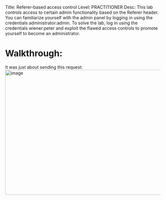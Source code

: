 Title: Referer-based access control 
Level: PRACTITIONER
Desc:  This lab controls access to certain admin functionality based on the Referer header. You can familiarize yourself with the admin panel by logging in using the credentials administrator:admin.
To solve the lab, log in using the credentials wiener:peter and exploit the flawed access controls to promote yourself to become an administrator. 

# Walkthrough:
It was just about sending this request:
<img width="1068" height="404" alt="image" src="https://github.com/user-attachments/assets/ced065c2-2237-496f-b348-c0f6ab9386c0" />
